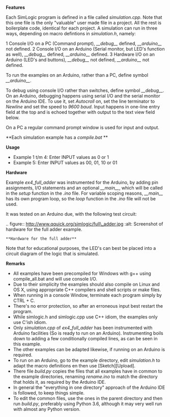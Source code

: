 **Features**

Each SimLogic program is defined in a file called *simulation.cpp*. Note that this one file is the only "valuable" user made file in a project. All the rest is boilerplate code, identical for each project. A simulation can run in three ways, depending on macro defintions in *simulation.h*, namely:

1 Console I/O on a PC (Command prompt), *\_\_debug\_\_* defined, *\_\_arduino\_\_* not defined.
2 Console I/O on an Arduino (Serial monitor, but LED's function as well), *\_\_debug\_\_* defined, *\_\_arduino\_\_* defined.
3 Hardware I/O on an Arduino (LED's and buttons), *\_\_debug\_\_* not defined, *\_\_arduino\_\_* not defined.

To run the examples on an Arduino, rather than a PC, define symbol *\_\_arduino\_\_*.

To debug using console I/O rather than switches, define symbol *\_\_debug\_\_*. On an Arduino, debugging happens using serial I/O and the serial monitor on the Arduino IDE.
To use it, set *Autocroll* on, set the line terminator to *Newline* and set the speed to *9600 baud*. Input happens in one-line entry field at the top and is echoed together with output to the text view field below.

On a PC a regular command prompt window is used for input and output.

**Each simulation example has a *compile.bat* **

**Usage**

- Example 1 t/m 4: Enter INPUT values as 0 or 1
- Example 5: Enter INPUT values as 00, 01, 10 or 01

**Hardware**

Example *ex4\_full\_adder* was instrumented for the Arduino, by adding pin assignments, I/O statements and an optional *\_\_main\_\_*, which will be called in the *setup* function in the *.ino* file. For variable scoping reasons, *\_\_main\_\_* has its own program loop, so the *loop* function in the *.ino* file will not be used.

It was tested on an Arduino due, with the following test circuit:

.. figure:: http://www.qquick.org/simlogic/full\_adder.jpg
	:alt: Screenshot of hardware for the full adder example.
	
	**Hardware for the full adder**

Note that for educational purposes, the LED's can best be placed into a circuit diagram of the logic that is simulated.

**Remarks**

- All examples have been precompiled for Windows with g++ using compile\_all.bat and will use console I/O.
- Due to their simplicity the examples should also compile on Linux and OS X,
using appropriate C++ compilers and shell scripts or make files.
- When running in a console Window, terminate each program simply by CTRL + C.
- There's no error protection, so after an erroneous input best restart the program.
- While simlogic.h and simlogic.cpp use C++ idiom, the examples only use C'ish idiom.
- Only *simulation.cpp* of *ex4\_full\_adder* has been instrumented with Arduino facilities (So is ready to run on an Arduino). Instrumenting boils down to adding a few conditionally compiled lines, as can be seen in this example.
- The other examples can be adapted likewise, if running on an Arduino is required.
- To run on an Arduino, go to the example directory, edit *simulation.h* to adapt the macro definitions en then use [Sketch][Upload].
- There file *build.py* copies the files that all examples have in common to the example directories, renaming *rename.ino* to match the directory that holds it, as required by the Arduino IDE.
- In general the "everything in one directory" approach of the Arduino IDE is followed, to keep things simple.
- To edit the common files, use the ones in the parent directory and then run *build.py*, preferably using Python 3.6, although it may very well run with almost any Python version.


